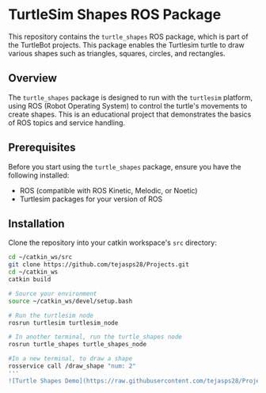 # TurtleSim Shapes ROS Package

This repository contains the `turtle_shapes` ROS package, which is part of the TurtleBot projects. This package enables the Turtlesim turtle to draw various shapes such as triangles, squares, circles, and rectangles.

## Overview

The `turtle_shapes` package is designed to run with the `turtlesim` platform, using ROS (Robot Operating System) to control the turtle's movements to create shapes. This is an educational project that demonstrates the basics of ROS topics and service handling.

## Prerequisites

Before you start using the `turtle_shapes` package, ensure you have the following installed:
- ROS (compatible with ROS Kinetic, Melodic, or Noetic)
- Turtlesim packages for your version of ROS

## Installation

Clone the repository into your catkin workspace's `src` directory:

```bash
cd ~/catkin_ws/src
git clone https://github.com/tejasps28/Projects.git 
cd ~/catkin_ws
catkin build

# Source your environment
source ~/catkin_ws/devel/setup.bash

# Run the turtlesim node
rosrun turtlesim turtlesim_node

# In another terminal, run the turtle_shapes node
rosrun turtle_shapes turtle_shapes_node

#In a new terminal, to draw a shape
rosservice call /draw_shape "num: 2"
'''
![Turtle Shapes Demo](https://raw.githubusercontent.com/tejasps28/Projects/main/TurtleSim_Projects/turtle_shapes/img/turtle_shapes.gif)


